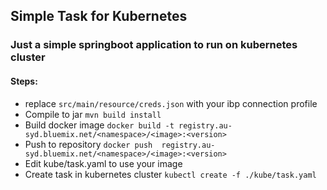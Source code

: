 ## Simple Task for Kubernetes

### Just a simple springboot application to run on kubernetes cluster

#### Steps:

- replace `src/main/resource/creds.json` with your ibp connection profile
- Compile to jar `mvn build install`
- Build docker image `docker build -t registry.au-syd.bluemix.net/<namespace>/<image>:<version>`
- Push to repository `docker push  registry.au-syd.bluemix.net/<namespace>/<image>:<version>`
- Edit kube/task.yaml to use your image
- Create task in kubernetes cluster `kubectl create -f ./kube/task.yaml`